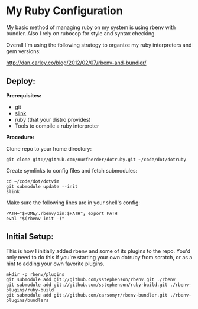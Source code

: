 My Ruby Configuration
=====================

My basic method of managing ruby on my system is using rbenv with bundler.  Also I rely on rubocop for style and syntax checking.

Overall I'm using the following strategy to organize my ruby interpreters and gem versions:

http://dan.carley.co/blog/2012/02/07/rbenv-and-bundler/


Deploy:
-------

**Prerequisites:**

 * git
 * [slink](https://github.com/nurfherder/slink)
 * ruby (that your distro provides)
 * Tools to compile a ruby interpreter

**Procedure:**

Clone repo to your home directory:

    git clone git://github.com/nurfherder/dotruby.git ~/code/dot/dotruby

Create symlinks to config files and fetch submodules:

    cd ~/code/dot/dotvim
    git submodule update --init
    slink

Make sure the following lines are in your shell's config:

    PATH="$HOME/.rbenv/bin:$PATH"; export PATH
    eval "$(rbenv init -)"

Initial Setup:
--------------

This is how I initially added rbenv and some of its plugins to the repo.  You'd only need to do this if you're starting your own dotruby from scratch, or as a hint to adding your own favorite plugins.

    mkdir -p rbenv/plugins
    git submodule add git://github.com/sstephenson/rbenv.git ./rbenv
    git submodule add git://github.com/sstephenson/ruby-build.git ./rbenv-plugins/ruby-build
    git submodule add git://github.com/carsomyr/rbenv-bundler.git ./rbenv-plugins/bundlers
